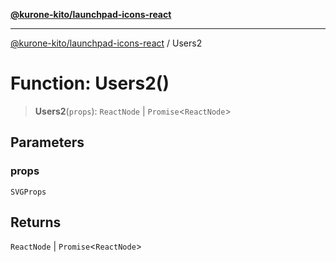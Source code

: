 [**@kurone-kito/launchpad-icons-react**](../README.md)

***

[@kurone-kito/launchpad-icons-react](../globals.md) / Users2

# Function: Users2()

> **Users2**(`props`): `ReactNode` \| `Promise`\<`ReactNode`\>

## Parameters

### props

`SVGProps`

## Returns

`ReactNode` \| `Promise`\<`ReactNode`\>
